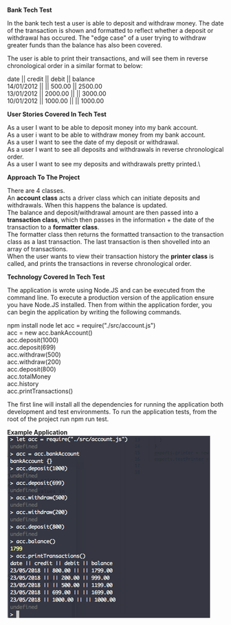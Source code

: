**Bank Tech Test**

In the bank tech test a user is able to deposit and withdraw money. The date of the transaction is shown and formatted to reflect whether a deposit or withdrawal has occured. The "edge case" of a user trying to withdraw greater funds than the balance has also been covered.

The user is able to print their transactions, and will see them in reverse chronological order in a similar format to below:

date || credit || debit || balance\
14/01/2012 || || 500.00 || 2500.00\
13/01/2012 || 2000.00 || || 3000.00\
10/01/2012 || 1000.00 || || 1000.00

**User Stories Covered In Tech Test**

As a user I want to be able to deposit money into my bank account.\
As a user i want to be able to withdraw money from my bank account.\
As a user I want to see the date of my deposit or withdrawal.\
As a user I want to see all deposits and withdrawals in reverse chronological order.\
As a user I want to see my deposits and withdrawals pretty printed.\

**Approach To The Project**

There are 4 classes.\
An **account class** acts a driver class which can initiate deposits and withdrawals. When this happens the balance is updated.\
The balance and deposit/withdrawal amount are then passed into a **transaction class**, which then passes in the information + the date of the transaction to a **formatter class**.\
The formatter class then returns the formatted transaction to the transaction class as a last transaction. The last transaction is then shovelled into an array of transactions.\
When the user wants to view their transaction history the **printer class** is called, and prints the transactions in reverse chronological order. 

**Technology Covered In Tech Test**

The application is wrote using Node.JS and can be executed from the command line. To execute a production version of the application ensure you have Node.JS installed. Then from within the application forder, you can begin the application by writing the following commands.

npm install
node
let acc = require("./src/account.js")\
acc = new acc.bankAccount()\
acc.deposit(1000)\
acc.deposit(699)\
acc.withdraw(500)\
acc.withdraw(200)\
acc.deposit(800)\
acc.totalMoney\
acc.history\
acc.printTransactions()

The first line will install all the dependencies for running the application both development and test environments. To run the application tests, from the root of the project run npm run test.

**Example Application**\
![Sample Application](./example_bank_test.png?raw=true "Title")
